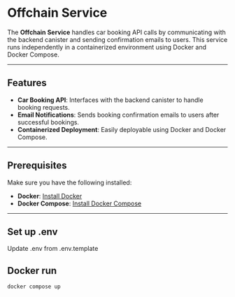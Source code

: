 # Offchain Service

The **Offchain Service** handles car booking API calls by communicating with the backend canister and sending confirmation emails to users. This service runs independently in a containerized environment using Docker and Docker Compose.

---

## Features

- **Car Booking API**: Interfaces with the backend canister to handle booking requests.
- **Email Notifications**: Sends booking confirmation emails to users after successful bookings.
- **Containerized Deployment**: Easily deployable using Docker and Docker Compose.

---

## Prerequisites

Make sure you have the following installed:

- **Docker**: [Install Docker](https://docs.docker.com/get-docker/)
- **Docker Compose**: [Install Docker Compose](https://docs.docker.com/compose/install/)

---

## Set up .env
Update .env from .env.template

## Docker run
```bash
docker compose up
```